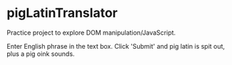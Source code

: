 # pigLatinTranslator

Practice project to explore DOM manipulation/JavaScript.

Enter English phrase in the text box. Click 'Submit' and pig latin is spit out, plus a pig oink sounds.
